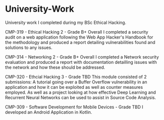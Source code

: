 # University-Work
University work I completed during my BSc Ethical Hacking.

CMP-319 - Ethical Hacking 2 - Grade B+ Overall
I completed a security audit on a web application following the Web App Hacker's Handbook for the methodology and produced a report detailing vulnerabilities found and solutions to any issues.

CMP-314 - Networking 2 - Grade B+ Overall
I completed a Network security evaluation and produced a report with documentation detailling issues with the network and how these should be addressed.

CMP-320 - Ethcial Hacking 3 - Grade TBD
This module consisted of 2 submissions:
  A tutorial going over a Buffer Overflow vulnerability in an application and how it can be exploited as well as counter measures employed. 
  As well as a project looking at how effective Deep Learning and Recurrent Neural Networks can be used to assist in Source Code Analysis.

CMP-309 - Software Development for Mobile Devices - Grade TBD
I developed an Android Application in Kotlin.
